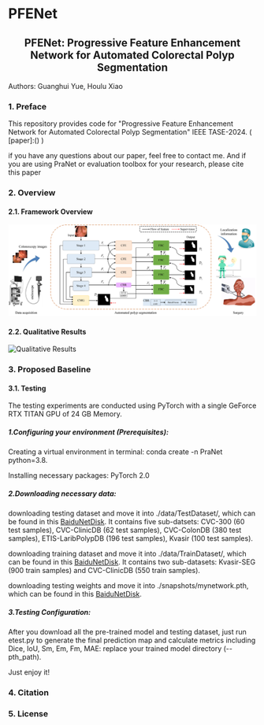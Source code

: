 # PFENet
## <center>PFENet: Progressive Feature Enhancement Network for Automated Colorectal Polyp Segmentation
Authors: Guanghui Yue, Houlu Xiao

### 1. Preface
This repository provides code for "Progressive Feature Enhancement Network for Automated Colorectal Polyp Segmentation" IEEE TASE-2024. ( [paper]:() ) 

if you have any questions about our paper, feel free to contact me. And if you are using PraNet or evaluation toolbox for your research, please cite this paper
### 2. Overview
#### 2.1. Framework Overview
![PFENet](\image\Network.jpg)
#### 2.2. Qualitative Results
![Qualitative Results](\image\Fig6.jpg)
### 3. Proposed Baseline
#### 3.1. Testing
The testing experiments are conducted using PyTorch with a single GeForce RTX TITAN GPU of 24 GB Memory.
##### 1.Configuring your environment (Prerequisites):

Creating a virtual environment in terminal: conda create -n PraNet python=3.8.

Installing necessary packages: PyTorch 2.0

##### 2.Downloading necessary data:

downloading testing dataset and move it into ./data/TestDataset/, which can be found in this [BaiduNetDisk](https://pan.baidu.com/s/1DWRuou5HV3BAuLHNOJtHZw?pwd=0hiy). It contains five sub-datsets: CVC-300 (60 test samples), CVC-ClinicDB (62 test samples), CVC-ColonDB (380 test samples), ETIS-LaribPolypDB (196 test samples), Kvasir (100 test samples).

downloading training dataset and move it into ./data/TrainDataset/, which can be found in this [BaiduNetDisk](https://pan.baidu.com/s/1riid24WRmu9fT6hJSGXcXw?pwd=3ujq). It contains two sub-datasets: Kvasir-SEG (900 train samples) and CVC-ClinicDB (550 train samples).

downloading testing weights and move it into ./snapshots/mynetwork.pth, which can be found in this [BaiduNetDisk](https://pan.baidu.com/s/1HB99b3A8NtD9zXAjUcAAmQ?pwd=826p).

##### 3.Testing Configuration:

After you download all the pre-trained model and testing dataset, just run etest.py to generate the final prediction map and calculate metrics including Dice, IoU, Sm, Em, Fm, MAE: replace your trained model directory (--pth_path).

Just enjoy it!

### 4. Citation

### 5. License
